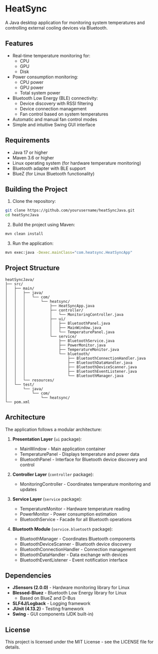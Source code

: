 # HeatSync

A Java desktop application for monitoring system temperatures and controlling external cooling devices via Bluetooth.

## Features

- Real-time temperature monitoring for:
  - CPU
  - GPU
  - Disk
- Power consumption monitoring:
  - CPU power
  - GPU power
  - Total system power
- Bluetooth Low Energy (BLE) connectivity:
  - Device discovery with RSSI filtering
  - Device connection management
  - Fan control based on system temperatures
- Automatic and manual fan control modes
- Simple and intuitive Swing GUI interface

## Requirements

- Java 17 or higher
- Maven 3.6 or higher
- Linux operating system (for hardware temperature monitoring)
- Bluetooth adapter with BLE support
- BlueZ (for Linux Bluetooth functionality)

## Building the Project

1. Clone the repository:
```bash
git clone https://github.com/yourusername/heatSyncJava.git
cd heatSyncJava
```

2. Build the project using Maven:
```bash
mvn clean install
```

3. Run the application:
```bash
mvn exec:java -Dexec.mainClass="com.heatsync.HeatSyncApp"
```

## Project Structure

```
heatSyncJava/
├── src/
│   ├── main/
│   │   ├── java/
│   │   │   └── com/
│   │   │       └── heatsync/
│   │   │           ├── HeatSyncApp.java
│   │   │           ├── controller/
│   │   │           │   └── MonitoringController.java
│   │   │           ├── ui/
│   │   │           │   ├── BluetoothPanel.java
│   │   │           │   ├── MainWindow.java
│   │   │           │   └── TemperaturePanel.java
│   │   │           └── service/
│   │   │               ├── BluetoothService.java
│   │   │               ├── PowerMonitor.java
│   │   │               ├── TemperatureMonitor.java
│   │   │               └── bluetooth/
│   │   │                   ├── BluetoothConnectionHandler.java
│   │   │                   ├── BluetoothDataHandler.java
│   │   │                   ├── BluetoothDeviceScanner.java
│   │   │                   ├── BluetoothEventListener.java
│   │   │                   └── BluetoothManager.java
│   │   └── resources/
│   └── test/
│       └── java/
│           └── com/
│               └── heatsync/
└── pom.xml
```

## Architecture

The application follows a modular architecture:

1. **Presentation Layer** (`ui` package):
   - MainWindow - Main application container
   - TemperaturePanel - Displays temperature and power data
   - BluetoothPanel - Interface for Bluetooth device discovery and control

2. **Controller Layer** (`controller` package):
   - MonitoringController - Coordinates temperature monitoring and updates

3. **Service Layer** (`service` package):
   - TemperatureMonitor - Hardware temperature reading
   - PowerMonitor - Power consumption estimation
   - BluetoothService - Facade for all Bluetooth operations

4. **Bluetooth Module** (`service.bluetooth` package):
   - BluetoothManager - Coordinates Bluetooth components
   - BluetoothDeviceScanner - Bluetooth device discovery
   - BluetoothConnectionHandler - Connection management
   - BluetoothDataHandler - Data exchange with devices
   - BluetoothEventListener - Event notification interface

## Dependencies

- **JSensors (2.0.0)** - Hardware monitoring library for Linux
- **Blessed-Bluez** - Bluetooth Low Energy library for Linux
  - Based on BlueZ and D-Bus
- **SLF4J/Logback** - Logging framework
- **JUnit (4.13.2)** - Testing framework
- **Swing** - GUI components (JDK built-in)

## License

This project is licensed under the MIT License - see the LICENSE file for details.
